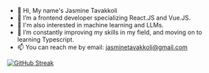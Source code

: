 - 👋 Hi, My name's Jasmine Tavakkoli
- 👀 I’m a frontend developer specializing React.JS and Vue.JS.
- :robot: I'm also interested in machine learning and LLMs.
- 🌱 I’m constantly improving my skills in my field, and moving on to learning Typescript.
- 📫 You can reach me by email: jasminetavakkoli@gmail.com

[![GitHub Streak](https://streak-stats.demolab.com?user=jasminet2001&theme=outrun&mode=weekly&card_width=500)](https://git.io/streak-stats)

<!---
jasminet2001/jasminet2001 is a ✨ special ✨ repository because its `README.md` (this file) appears on your GitHub profile.
You can click the Preview link to take a look at your changes.
--->
